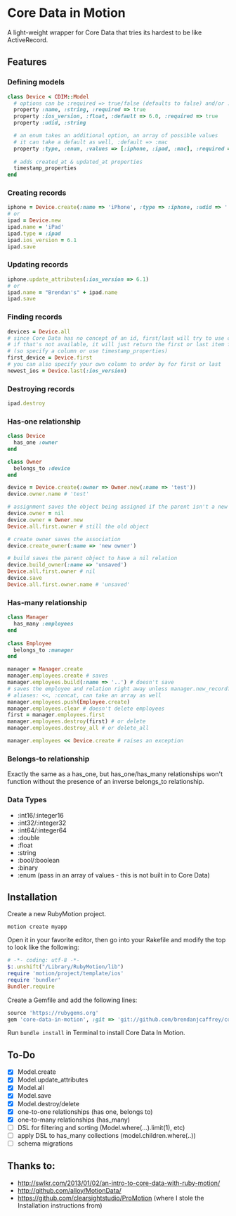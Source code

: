 # Core Data in Motion

A light-weight wrapper for Core Data that tries its hardest to be like ActiveRecord.

## Features

### Defining models
```ruby
class Device < CDIM::Model
  # options can be :required => true/false (defaults to false) and/or :default => ...
  property :name, :string, :required => true
  property :ios_version, :float, :default => 6.0, :required => true
  property :udid, :string

  # an enum takes an additional option, an array of possible values
  # it can take a default as well, :default => :mac
  property :type, :enum, :values => [:iphone, :ipad, :mac], :required => true # transparently stored as an :int16
  
  # adds created_at & updated_at properties
  timestamp_properties
end
```

### Creating records
```ruby
iphone = Device.create(:name => 'iPhone', :type => :iphone, :udid => '...')
# or
ipad = Device.new
ipad.name = 'iPad'
ipad.type = :ipad
ipad.ios_version = 6.1
ipad.save
```

### Updating records
```ruby
iphone.update_attributes(:ios_version => 6.1)
# or
ipad.name = "Brendan's" + ipad.name
ipad.save
```

### Finding records
```ruby
devices = Device.all
# since Core Data has no concept of an id, first/last will try to use created_at to order items
# if that's not available, it will just return the first or last item from a fetch request, which has no guarentee of order
# (so specify a column or use timestamp_properties)
first_device = Device.first
# you can also specify your own column to order by for first or last
newest_ios = Device.last(:ios_version)
```

### Destroying records
```ruby
ipad.destroy
```

### Has-one relationship
```ruby
class Device
  has_one :owner
end

class Owner
  belongs_to :device
end

device = Device.create(:owner => Owner.new(:name => 'test'))
device.owner.name # 'test'

# assignment saves the object being assigned if the parent isn't a new record, but it doesn't save the association between the two
device.owner = nil
device.owner = Owner.new
Device.all.first.owner # still the old object

# create owner saves the association
device.create_owner(:name => 'new owner')

# build saves the parent object to have a nil relation
device.build_owner(:name => 'unsaved')
Device.all.first.owner # nil
device.save
Device.all.first.owner.name # 'unsaved'
```

### Has-many relationship
```ruby
class Manager
  has_many :employees
end
  
class Employee
  belongs_to :manager
end

manager = Manager.create
manager.employees.create # saves
manager.employees.build(:name => '..') # doesn't save
# saves the employee and relation right away unless manager.new_record?
# aliases: <<, :concat, can take an array as well
manager.employees.push(Employee.create)
manager.employees.clear # doesn't delete employees
first = manager.employees.first
manager.employees.destroy(first) # or delete
manager.employees.destroy_all # or delete_all

manager.employees << Device.create # raises an exception
```

### Belongs-to relationship
Exactly the same as a has_one, but has_one/has_many relationships won't function without the presence of an inverse belongs_to relationship.

### Data Types

* :int16/:integer16
* :int32/:integer32
* :int64/:integer64
* :double
* :float
* :string
* :bool/:boolean
* :binary
* :enum (pass in an array of values - this is not built in to Core Data)

## Installation
Create a new RubyMotion project.

`motion create myapp`

Open it in your favorite editor, then go into your Rakefile and modify the top to look like the following:

```ruby
# -*- coding: utf-8 -*-
$:.unshift("/Library/RubyMotion/lib")
require 'motion/project/template/ios'
require 'bundler'
Bundler.require
```

Create a Gemfile and add the following lines:

```ruby
source 'https://rubygems.org'
gem 'core-data-in-motion', :git => 'git://github.com/brendanjcaffrey/core-data-in-motion.git'
```

Run `bundle install` in Terminal to install Core Data In Motion.

## To-Do

- [x] Model.create
- [x] Model.update_attributes
- [x] Model.all
- [x] Model.save
- [x] Model.destroy/delete
- [x] one-to-one relationships (has one, belongs to)
- [x] one-to-many relationships (has_many)
- [ ] DSL for filtering and sorting (Model.where(...).limit(1), etc)
- [ ] apply DSL to has_many collections (model.children.where(..))
- [ ] schema migrations

## Thanks to:

- http://swlkr.com/2013/01/02/an-intro-to-core-data-with-ruby-motion/
- http://github.com/alloy/MotionData/
- https://github.com/clearsightstudio/ProMotion (where I stole the Installation instructions from)

